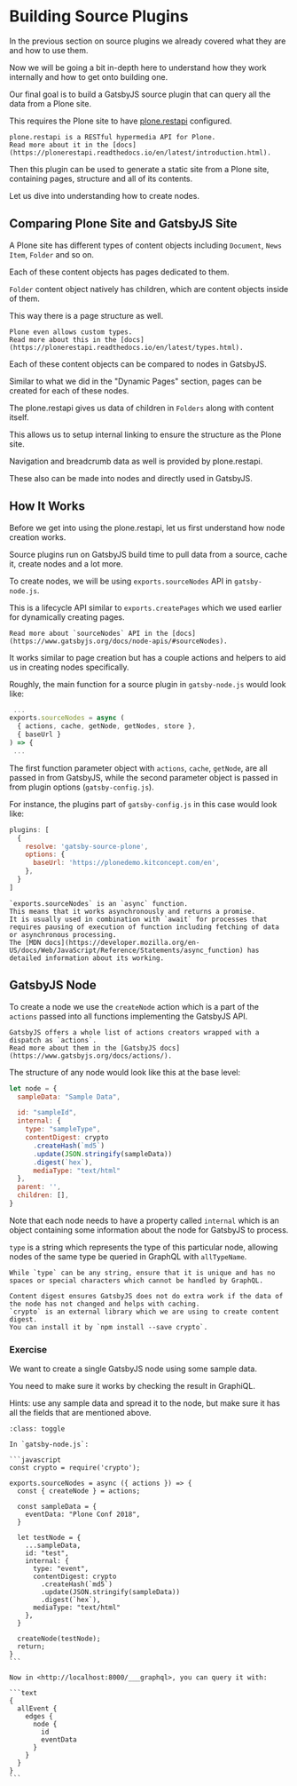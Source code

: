# Building Source Plugins

In the previous section on source plugins we already covered what they are and how to use them.

Now we will be going a bit in-depth here to understand how they work internally and how to get onto building one.

Our final goal is to build a GatsbyJS source plugin that can query all the data from a Plone site.

This requires the Plone site to have [plone.restapi](https://pypi.org/project/plone.restapi/) configured.

```{note}
plone.restapi is a RESTful hypermedia API for Plone.
Read more about it in the [docs](https://plonerestapi.readthedocs.io/en/latest/introduction.html).
```

Then this plugin can be used to generate a static site from a Plone site, containing pages, structure and all of its contents.

Let us dive into understanding how to create nodes.

## Comparing Plone Site and GatsbyJS Site

A Plone site has different types of content objects including `Document`, `News Item`, `Folder` and so on.

Each of these content objects has pages dedicated to them.

`Folder` content object natively has children, which are content objects inside of them.

This way there is a page structure as well.

```{note}
Plone even allows custom types.
Read more about this in the [docs](https://plonerestapi.readthedocs.io/en/latest/types.html).
```

Each of these content objects can be compared to nodes in GatsbyJS.

Similar to what we did in the "Dynamic Pages" section, pages can be created for each of these nodes.

The plone.restapi gives us data of children in `Folders` along with content itself.

This allows us to setup internal linking to ensure the structure as the Plone site.

Navigation and breadcrumb data as well is provided by plone.restapi.

These also can be made into nodes and directly used in GatsbyJS.

## How It Works

Before we get into using the plone.restapi, let us first understand how node creation works.

Source plugins run on GatsbyJS build time to pull data from a source, cache it, create nodes and a lot more.

To create nodes, we will be using `exports.sourceNodes` API in `gatsby-node.js`.

This is a lifecycle API similar to `exports.createPages` which we used earlier for dynamically creating pages.

```{note}
Read more about `sourceNodes` API in the [docs](https://www.gatsbyjs.org/docs/node-apis/#sourceNodes).
```

It works similar to page creation but has a couple actions and helpers to aid us in creating nodes specifically.

Roughly, the main function for a source plugin in `gatsby-node.js` would look like:

```jsx
 ...
exports.sourceNodes = async (
  { actions, cache, getNode, getNodes, store },
  { baseUrl }
) => {
 ...
```

The first function parameter object with `actions`, `cache`, `getNode`, are all passed in from GatsbyJS, while the second parameter object is passed in from plugin options (`gatsby-config.js`).

For instance, the plugins part of `gatsby-config.js` in this case would look like:

```javascript
plugins: [
  {
    resolve: 'gatsby-source-plone',
    options: {
      baseUrl: 'https://plonedemo.kitconcept.com/en',
    },
  }
]
```

```{note}
`exports.sourceNodes` is an `async` function.
This means that it works asynchronously and returns a promise.
It is usually used in combination with `await` for processes that requires pausing of execution of function including fetching of data or asynchronous processing.
The [MDN docs](https://developer.mozilla.org/en-US/docs/Web/JavaScript/Reference/Statements/async_function) has detailed information about its working.
```

## GatsbyJS Node

To create a node we use the `createNode` action which is a part of the `actions` passed into all functions implementing the GatsbyJS API.

```{note}
GatsbyJS offers a whole list of actions creators wrapped with a dispatch as `actions`.
Read more about them in the [GatsbyJS docs](https://www.gatsbyjs.org/docs/actions/).
```

The structure of any node would look like this at the base level:

```javascript
let node = {
  sampleData: "Sample Data",

  id: "sampleId",
  internal: {
    type: "sampleType",
    contentDigest: crypto
      .createHash(`md5`)
      .update(JSON.stringify(sampleData))
      .digest(`hex`),
      mediaType: "text/html"
  },
  parent: '',
  children: [],
}
```

Note that each node needs to have a property called `internal` which is an object containing some information about the node for GatsbyJS to process.

`type` is a string which represents the type of this particular node, allowing nodes of the same type be queried in GraphQL with `allTypeName`.

```{note}
While `type` can be any string, ensure that it is unique and has no spaces or special characters which cannot be handled by GraphQL.
```

```{note}
Content digest ensures GatsbyJS does not do extra work if the data of the node has not changed and helps with caching.
`crypto` is an external library which we are using to create content digest.
You can install it by `npm install --save crypto`.
```

### Exercise

We want to create a single GatsbyJS node using some sample data.

You need to make sure it works by checking the result in GraphiQL.

Hints: use any sample data and spread it to the node, but make sure it has all the fields that are mentioned above.

````{admonition} Solution
:class: toggle

In `gatsby-node.js`:

```javascript
const crypto = require('crypto');

exports.sourceNodes = async ({ actions }) => {
  const { createNode } = actions;

  const sampleData = {
    eventData: "Plone Conf 2018",
  }

  let testNode = {
    ...sampleData,
    id: "test",
    internal: {
      type: "event",
      contentDigest: crypto
        .createHash(`md5`)
        .update(JSON.stringify(sampleData))
        .digest(`hex`),
      mediaType: "text/html"
    },
  }

  createNode(testNode);
  return;
}
```

Now in <http://localhost:8000/___graphql>, you can query it with:

```text
{
  allEvent {
    edges {
      node {
        id
        eventData
      }
    }
  }
}
```
````
